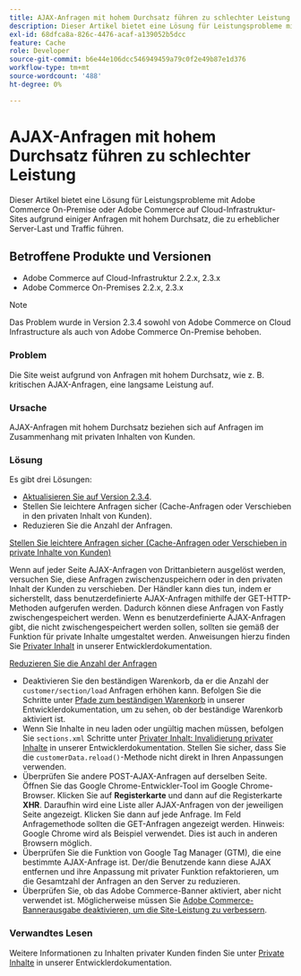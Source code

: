 ```yaml
---
title: AJAX-Anfragen mit hohem Durchsatz führen zu schlechter Leistung
description: Dieser Artikel bietet eine Lösung für Leistungsprobleme mit Adobe Commerce On-Premise oder Adobe Commerce auf Cloud-Infrastruktur-Sites aufgrund einiger Anfragen mit hohem Durchsatz, die zu erheblicher Server-Last und Traffic führen.
exl-id: 68dfca8a-826c-4476-acaf-a139052b5dcc
feature: Cache
role: Developer
source-git-commit: b6e44e106dcc546949459a79c0f2e49b87e1d376
workflow-type: tm+mt
source-wordcount: '488'
ht-degree: 0%

---
```


# AJAX-Anfragen mit hohem Durchsatz führen zu schlechter Leistung

Dieser Artikel bietet eine Lösung für Leistungsprobleme mit Adobe Commerce On-Premise oder Adobe Commerce auf Cloud-Infrastruktur-Sites aufgrund einiger Anfragen mit hohem Durchsatz, die zu erheblicher Server-Last und Traffic führen.

## Betroffene Produkte und Versionen

* Adobe Commerce auf Cloud-Infrastruktur 2.2.x, 2.3.x
* Adobe Commerce On-Premises 2.2.x, 2.3.x

>[!NOTE]
>
>Das Problem wurde in Version 2.3.4 sowohl von Adobe Commerce on Cloud Infrastructure als auch von Adobe Commerce On-Premise behoben.

### Problem

Die Site weist aufgrund von Anfragen mit hohem Durchsatz, wie z. B. kritischen AJAX-Anfragen, eine langsame Leistung auf.

### Ursache

AJAX-Anfragen mit hohem Durchsatz beziehen sich auf Anfragen im Zusammenhang mit privaten Inhalten von Kunden.

### Lösung

Es gibt drei Lösungen:

* [Aktualisieren Sie auf Version 2.3.4](https://experienceleague.adobe.com/en/docs/commerce-cloud-service/user-guide/develop/upgrade/commerce-version).
* Stellen Sie leichtere Anfragen sicher (Cache-Anfragen oder Verschieben in den privaten Inhalt von Kunden).
* Reduzieren Sie die Anzahl der Anfragen.

<u>Stellen Sie leichtere Anfragen sicher (Cache-Anfragen oder Verschieben in private Inhalte von Kunden)</u>

Wenn auf jeder Seite AJAX-Anfragen von Drittanbietern ausgelöst werden, versuchen Sie, diese Anfragen zwischenzuspeichern oder in den privaten Inhalt der Kunden zu verschieben. Der Händler kann dies tun, indem er sicherstellt, dass benutzerdefinierte AJAX-Anfragen mithilfe der GET-HTTP-Methoden aufgerufen werden. Dadurch können diese Anfragen von Fastly zwischengespeichert werden. Wenn es benutzerdefinierte AJAX-Anfragen gibt, die nicht zwischengespeichert werden sollen, sollten sie gemäß der Funktion für private Inhalte umgestaltet werden. Anweisungen hierzu finden Sie [Privater Inhalt](https://developer.adobe.com/commerce/php/development/cache/page/private-content/) in unserer Entwicklerdokumentation.

<u>Reduzieren Sie die Anzahl der Anfragen</u>

* Deaktivieren Sie den beständigen Warenkorb, da er die Anzahl der `customer/section/load` Anfragen erhöhen kann. Befolgen Sie die Schritte unter [Pfade zum beständigen Warenkorb](https://experienceleague.adobe.com/en/docs/commerce-operations/configuration-guide/paths/config-reference-general) in unserer Entwicklerdokumentation, um zu sehen, ob der beständige Warenkorb aktiviert ist.
* Wenn Sie Inhalte in neu laden oder ungültig machen müssen, befolgen Sie `sections.xml` Schritte unter [Privater Inhalt: Invalidierung privater Inhalte](https://developer.adobe.com/commerce/php/development/cache/page/private-content/#invalidate-private-content) in unserer Entwicklerdokumentation. Stellen Sie sicher, dass Sie die `customerData.reload()`-Methode nicht direkt in Ihren Anpassungen verwenden.
* Überprüfen Sie andere POST-AJAX-Anfragen auf derselben Seite. Öffnen Sie das Google Chrome-Entwickler-Tool im Google Chrome-Browser. Klicken Sie auf **Registerkarte** und dann auf die Registerkarte **XHR**. Daraufhin wird eine Liste aller AJAX-Anfragen von der jeweiligen Seite angezeigt. Klicken Sie dann auf jede Anfrage. Im Feld Anfragemethode sollten die GET-Anfragen angezeigt werden. Hinweis: Google Chrome wird als Beispiel verwendet. Dies ist auch in anderen Browsern möglich.
* Überprüfen Sie die Funktion von Google Tag Manager (GTM), die eine bestimmte AJAX-Anfrage ist. Der/die Benutzende kann diese AJAX entfernen und ihre Anpassung mit privater Funktion refaktorieren, um die Gesamtzahl der Anfragen an den Server zu reduzieren.
* Überprüfen Sie, ob das Adobe Commerce-Banner aktiviert, aber nicht verwendet ist. Möglicherweise müssen Sie [Adobe Commerce-Bannerausgabe deaktivieren, um die Site-Leistung zu verbessern](https://experienceleague.adobe.com/en/docs/experience-cloud-kcs/kbarticles/ka-26909).

### Verwandtes Lesen

Weitere Informationen zu Inhalten privater Kunden finden Sie unter [Private Inhalte](https://developer.adobe.com/commerce/php/development/cache/page/private-content/) in unserer Entwicklerdokumentation.
